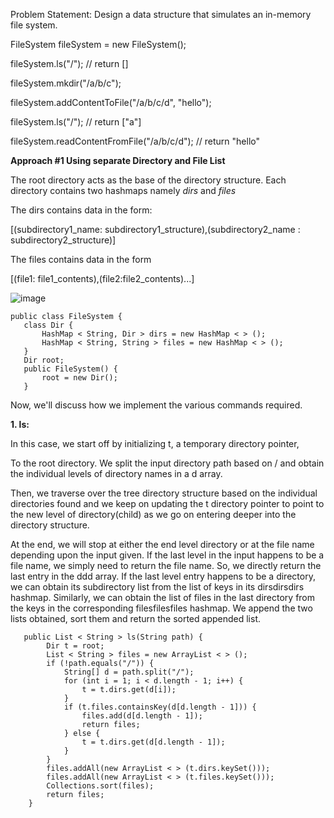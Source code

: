 Problem Statement: Design a data structure that simulates an in-memory file system.

FileSystem fileSystem = new FileSystem();

fileSystem.ls("/");                                // return []

fileSystem.mkdir("/a/b/c");

fileSystem.addContentToFile("/a/b/c/d", "hello");

fileSystem.ls("/");                              // return ["a"]

fileSystem.readContentFromFile("/a/b/c/d");      // return "hello"


**Approach #1 Using separate Directory and File List** 

The root directory acts as the base of the directory structure. Each directory contains two hashmaps namely *dirs* and *files* 

The dirs contains data in the form:

 [(subdirectory1_name: subdirectory1_structure),(subdirectory2_name : subdirectory2_structure)]

 The files contains data in the form

 [(file1: file1_contents),(file2:file2_contents)...]


 ![image](https://github.com/gkumarcoder/low-level-design-coding/assets/25560217/6def7208-d7b2-4fdb-a76f-955b5d10519c)

 ```
public class FileSystem {
    class Dir {
        HashMap < String, Dir > dirs = new HashMap < > ();
        HashMap < String, String > files = new HashMap < > ();
    }
    Dir root;
    public FileSystem() {
        root = new Dir();
    }
```

 Now, we'll discuss how we implement the various commands required.


**1. ls:** 

In this case, we start off by initializing t, a temporary directory pointer, 

To the root directory. We split the input directory path based on / and obtain the individual levels of directory names in a d array. 

Then, we traverse over the tree directory structure based on the individual directories found and we keep on updating the t directory pointer to point to the new level of directory(child) as we go on entering deeper into the directory structure. 


At the end, we will stop at either the end level directory or at the file name depending upon the input given. If the last level in the input happens to be a file name, we simply need to return the file name. So, we directly return the last entry in the ddd array. If the last level entry happens to be a directory, we can obtain its subdirectory list from the list of keys in its dirsdirsdirs hashmap. Similarly, we can obtain the list of files in the last directory from the keys in the corresponding filesfilesfiles hashmap. We append the two lists obtained, sort them and return the sorted appended list.

```
   public List < String > ls(String path) {
        Dir t = root;
        List < String > files = new ArrayList < > ();
        if (!path.equals("/")) {
            String[] d = path.split("/");
            for (int i = 1; i < d.length - 1; i++) {
                t = t.dirs.get(d[i]);
            }
            if (t.files.containsKey(d[d.length - 1])) {
                files.add(d[d.length - 1]);
                return files;
            } else {
                t = t.dirs.get(d[d.length - 1]);
            }
        }
        files.addAll(new ArrayList < > (t.dirs.keySet()));
        files.addAll(new ArrayList < > (t.files.keySet()));
        Collections.sort(files);
        return files;
    }
```

